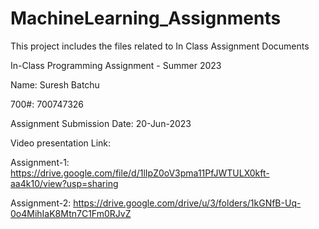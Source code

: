 # MachineLearning_Assignments
This project includes the files related to In Class Assignment Documents

In-Class Programming Assignment - Summer 2023

Name: Suresh Batchu

700#: 700747326

Assignment Submission Date: 20-Jun-2023

Video presentation Link: 

Assignment-1: https://drive.google.com/file/d/1lIpZ0oV3pma11PfJWTULX0kft-aa4k10/view?usp=sharing 

Assignment-2: https://drive.google.com/drive/u/3/folders/1kGNfB-Uq-0o4MihIaK8Mtn7C1Fm0RJvZ
